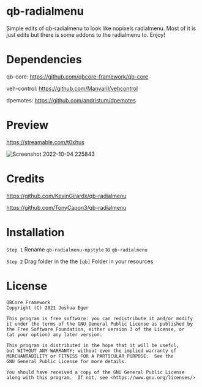 # qb-radialmenu 
Simple edits of qb-radialmenu to look like nopixels radialmenu. Most of it is just edits but there is some addons to the radialmenu to. Enjoy!

# Dependencies
qb-core: https://github.com/qbcore-framework/qb-core

veh-control: https://github.com/Manvaril/vehcontrol

dpemotes: https://github.com/andristum/dpemotes

# Preview
https://streamable.com/t0xhus

![Screenshot 2022-10-04 225843](https://user-images.githubusercontent.com/108560629/193971610-73419fed-f974-48cc-971c-ba128640f393.png)

# Credits

https://github.com/KevinGirardx/qb-radialmenu

https://github.com/TonyCapon3/qb-radialmenu

# Installation
```Step 1``` Rename ```qb-radialmenu-npstyle``` to ```qb-radialmenu```

```Step 2``` Drag folder in the the ```[qb]``` Folder in your resources

# License

    QBCore Framework
    Copyright (C) 2021 Joshua Eger

    This program is free software: you can redistribute it and/or modify
    it under the terms of the GNU General Public License as published by
    the Free Software Foundation, either version 3 of the License, or
    (at your option) any later version.

    This program is distributed in the hope that it will be useful,
    but WITHOUT ANY WARRANTY; without even the implied warranty of
    MERCHANTABILITY or FITNESS FOR A PARTICULAR PURPOSE.  See the
    GNU General Public License for more details.

    You should have received a copy of the GNU General Public License
    along with this program.  If not, see <https://www.gnu.org/licenses/>
